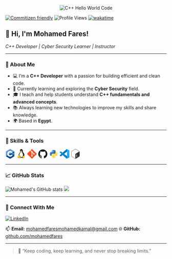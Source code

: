 <p align="center">
  <img src="https://raw.githubusercontent.com/Anmol-Baranwal/Coding-Images/main/C++/cpp-hello-world-dark.png" alt="C++ Hello World Code" width="600"/>
</p>

[![Commitizen friendly](https://img.shields.io/badge/commitizen-friendly-brightgreen.svg)](http://commitizen.github.io/cz-cli/)
![Profile Views](https://komarev.com/ghpvc/?username=mohamedfares\&label=Profile%20Views\&color=brightgreen\&style=flat)
[![wakatime](https://wakatime.com/badge/user/de65bb6a-656d-4719-97a5-9ed3c5797ec7.svg)](https://wakatime.com/@de65bb6a-656d-4719-97a5-9ed3c5797ec7)

<h2>👋 Hi, I'm Mohamed Fares!</h2>
<p><em>C++ Developer | Cyber Security Learner | Instructor</em></p>

---

### 🚀 About Me

* 💻 I’m a **C++ Developer** with a passion for building efficient and clean code.
* 🧠 Currently learning and exploring the **Cyber Security** field.
* 🎓 I teach and help students understand **C++ fundamentals and advanced concepts**.
* 📚 Always learning new technologies to improve my skills and share knowledge.
* 🌍 Based in **Egypt**.

---

### 🧩 Skills & Tools

<code><img height="30" src="https://raw.githubusercontent.com/devicons/devicon/master/icons/cplusplus/cplusplus-original.svg"></code> <code><img height="30" src="https://raw.githubusercontent.com/devicons/devicon/master/icons/linux/linux-original.svg"></code> <code><img height="30" src="https://raw.githubusercontent.com/devicons/devicon/master/icons/git/git-original.svg"></code> <code><img height="30" src="https://raw.githubusercontent.com/devicons/devicon/master/icons/github/github-original.svg"></code> <code><img height="30" src="https://raw.githubusercontent.com/devicons/devicon/master/icons/python/python-original.svg"></code> <code><img height="30" src="https://raw.githubusercontent.com/devicons/devicon/master/icons/vscode/vscode-original.svg"></code> <code><img height="30" src="https://raw.githubusercontent.com/devicons/devicon/master/icons/bash/bash-original.svg"></code>

---

### 📈 GitHub Stats

![Mohamed's GitHub stats](https://github-readme-stats.vercel.app/api?username=mohamedfares\&show_icons=true\&hide_border=true\&theme=tokyonight) <img height="180em" src="https://github-readme-stats.vercel.app/api/top-langs/?username=mohamedfares&layout=compact&langs_count=8&theme=tokyonight"/>

---

### 🔗 Connect With Me

<a href="https://www.linkedin.com/in/mohamed-fares-8b0b26295" target="_blank">
  <img src="https://img.shields.io/badge/LinkedIn-Mohamed%20Fares-blue?style=flat-square&logo=linkedin" alt="LinkedIn">
</a>

📫 **Email:** [mohamedfaresmohamedkamal@gmail.com](mailto:mohamedfaresmohamedkamal@gmail.com)
🌐 **GitHub:** [github.com/mohamedfares](https://github.com/mohamedfares)

---

> 💬 “Keep coding, keep learning, and never stop breaking limits.”
